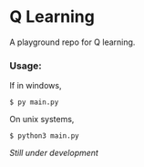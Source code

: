 # Q Learning
A playground repo for Q learning.

### Usage:
If in windows,

```console
$ py main.py
```
On unix systems,

```console
$ python3 main.py
```

_*Still under development*_